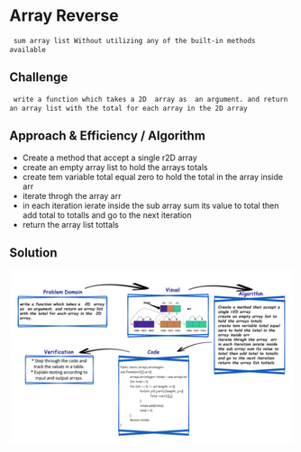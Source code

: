 # Array Reverse

     sum array list Without utilizing any of the built-in methods available

## Challenge

     write a function which takes a 2D  array as  an argument. and return an array list with the total for each array in the 2D array  

## Approach & Efficiency / Algorithm

- Create a method that accept a single r2D array
- create an empty array list to hold the arrays totals
- create tem variable total equal zero to hold the total in the array inside arr
- iterate throgh the array  arr
- in each iteration ierate inside the sub array sum its value to total then add total to totalls and go to the next iteration
- return the array list tottals

## Solution

![Solution](./arrayList.jpg)
